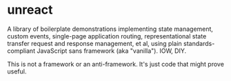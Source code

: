 # unreact
A library of boilerplate demonstrations implementing state management, custom events, single-page application routing, representational state transfer request and response management, et al, using plain standards-compliant JavaScript sans framework (aka "vanilla"). IOW, DIY.

This is not a framework or an anti-framework. It's just code that might prove useful.   